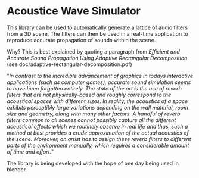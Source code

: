 Acoustice Wave Simulator
========================

This library can be used to automatically  generate a lattice of audio filters
from  a  3D scene. The filters can then be used in a real-time application  to
reproduce accurate propagation of sounds within the scene.

Why?  This  is  best  explained  by  quoting  a  paragraph from *Efficient and
Accurate Sound Propagation  Using  Adaptive  Rectangular  Decomposition*  (see
doc/adaptive-rectangular-decomposition.pdf)

"*In contrast to the  incredible advancement of graphics in todays interactive
applications (such as computer games), accurate sound simulation seems to have
been forgotten entirely. The  state  of  the  art is the use of reverb filters
that are not physically-based and roughly correspond to the acoustical  spaces
with  different  sizes.  In  reality,  the   acoustics  of  a  space  exhibits
perceptibly large variations depending on the  wall  material,  room  size and
geometry, along with many other factors. A handful of reverb filters common to
all scenes cannot possibly capture all the  different acoustical effects which
we  routinely observe in real life and thus, such a method at best provides  a
crude approximation of the actual acoustics  of the scene. Moreover, an artist
has to assign  these  reverb  filters  to  different  parts of the environment
manually,  which  requires   a  considerable  amount  of  time  and  effort.*"

The library is being developed with the hope of one day being used in blender.

